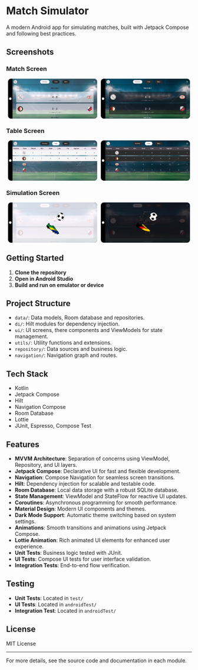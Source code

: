 # Match Simulator

A modern Android app for simulating matches, built with Jetpack Compose and following best practices.

## Screenshots
### Match Screen
<div style="display: flex; justify-content: space-around;">
  <img src="https://github.com/Asim-7/MatchSimulator/blob/master/screenshots/match_day_light.png" alt="Screenshot 1" width="48%">
  <img src="https://github.com/Asim-7/MatchSimulator/blob/master/screenshots/match_day_dark.png" alt="Screenshot 1" width="48%">
</div>

### Table Screen
<div style="display: flex; justify-content: space-around;">
  <img src="https://github.com/Asim-7/MatchSimulator/blob/master/screenshots/standings_light.png" alt="Screenshot 1" width="48%">
  <img src="https://github.com/Asim-7/MatchSimulator/blob/master/screenshots/standings_dark.png" alt="Screenshot 1" width="48%">
</div>

### Simulation Screen
<div style="display: flex; justify-content: space-around;">
  <img src="https://github.com/Asim-7/MatchSimulator/blob/master/screenshots/simulation_light.png" alt="Screenshot 1" width="48%">
  <img src="https://github.com/Asim-7/MatchSimulator/blob/master/screenshots/simulation_dark.png" alt="Screenshot 1" width="48%">
</div>

## Getting Started

1. **Clone the repository**
2. **Open in Android Studio**
3. **Build and run on emulator or device**

## Project Structure

- `data/`: Data models, Room database and repositories.
- `di/`: Hilt modules for dependency injection.
- `ui/`: UI screens, there components and ViewModels for state management.
- `utils/`: Utility functions and extensions.
- `repository/`: Data sources and business logic.
- `navigation/`: Navigation graph and routes.

## Tech Stack

- Kotlin
- Jetpack Compose
- Hilt
- Navigation Compose
- Room Database
- Lottie
- JUnit, Espresso, Compose Test

## Features

- **MVVM Architecture**: Separation of concerns using ViewModel, Repository, and UI layers.
- **Jetpack Compose**: Declarative UI for fast and flexible development.
- **Navigation**: Compose Navigation for seamless screen transitions.
- **Hilt**: Dependency injection for scalable and testable code.
- **Room Database**: Local data storage with a robust SQLite database.
- **State Management**: ViewModel and StateFlow for reactive UI updates.
- **Coroutines**: Asynchronous programming for smooth performance.
- **Material Design**: Modern UI components and themes.
- **Dark Mode Support**: Automatic theme switching based on system settings.
- **Animations**: Smooth transitions and animations using Jetpack Compose.
- **Lottie Animation**: Rich animated UI elements for enhanced user experience.
- **Unit Tests**: Business logic tested with JUnit.
- **UI Tests**: Compose UI tests for user interface validation.
- **Integration Tests**: End-to-end flow verification.

## Testing

- **Unit Tests**: Located in `test/`
- **UI Tests**: Located in `androidTest/`
- **Integration Test**: Located in `androidTest/`

## License

MIT License

---

For more details, see the source code and documentation in each module.
